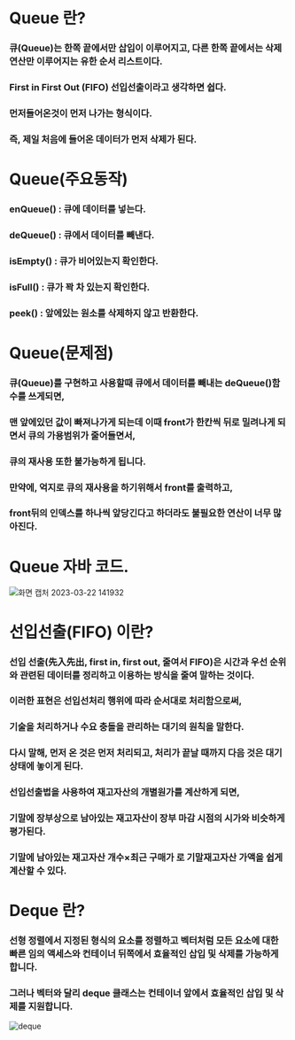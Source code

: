 # Queue 란?
### 큐(Queue)는 한쪽 끝에서만 삽입이 이루어지고, 다른 한쪽 끝에서는 삭제 연산만 이루어지는 유한 순서 리스트이다.
### First in First Out (FIFO) 선입선출이라고 생각하면 쉽다.
### 먼저들어온것이 먼저 나가는 형식이다.
### 즉, 제일 처음에 들어온 데이터가 먼저 삭제가 된다.
# Queue(주요동작)
### enQueue() : 큐에 데이터를 넣는다.
### deQueue() : 큐에서 데이터를 빼낸다.
### isEmpty() : 큐가 비어있는지 확인한다.
### isFull() : 큐가 꽉 차 있는지 확인한다.
### peek() : 앞에있는 원소를 삭제하지 않고 반환한다.
# Queue(문제점)
### 큐(Queue)를 구현하고 사용할때 큐에서 데이터를 빼내는 deQueue()함수를 쓰게되면,
### 맨 앞에있던 값이 빠져나가게 되는데 이때 front가 한칸씩 뒤로 밀려나게 되면서 큐의 가용범위가 줄어들면서,
### 큐의 재사용 또한 불가능하게 됩니다.
### 만약에, 억지로 큐의 재사용을 하기위해서 front를 출력하고,
### front뒤의 인덱스를 하나씩 앞당긴다고 하더라도 불필요한 연산이 너무 많아진다.
# Queue 자바 코드.
![화면 캡처 2023-03-22 141932](https://user-images.githubusercontent.com/127116197/226808967-1eaaf35d-4add-48f3-919d-ea459188b4f3.png)

# 선입선출(FIFO) 이란?
### 선입 선출(先入先出, first in, first out, 줄여서 FIFO)은 시간과 우선 순위와 관련된 데이터를 정리하고 이용하는 방식을 줄여 말하는 것이다.
### 이러한 표현은 선입선처리 행위에 따라 순서대로 처리함으로써,
### 기술을 처리하거나 수요 충돌을 관리하는 대기의 원칙을 말한다.
### 다시 말해, 먼저 온 것은 먼저 처리되고, 처리가 끝날 때까지 다음 것은 대기 상태에 놓이게 된다.
### 선입선출법을 사용하여 재고자산의 개별원가를 계산하게 되면,
### 기말에 장부상으로 남아있는 재고자산이 장부 마감 시점의 시가와 비슷하게 평가된다.
### 기말에 남아있는 재고자산 개수×최근 구매가 로 기말재고자산 가액을 쉽게 계산할 수 있다.

# Deque 란?
### 선형 정렬에서 지정된 형식의 요소를 정렬하고 벡터처럼 모든 요소에 대한 빠른 임의 액세스와 컨테이너 뒤쪽에서 효율적인 삽입 및 삭제를 가능하게 합니다.
### 그러나 벡터와 달리 deque 클래스는 컨테이너 앞에서 효율적인 삽입 및 삭제를 지원합니다.
![deque](https://user-images.githubusercontent.com/127116197/226812096-3d5f7e4c-10a8-4e64-ac52-5b3954840e69.jpg)

